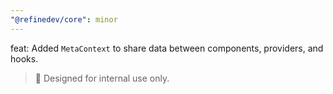 ```yaml
---
"@refinedev/core": minor
---
```


feat: Added `MetaContext` to share data between components, providers, and hooks.

> 🚨 Designed for internal use only.
